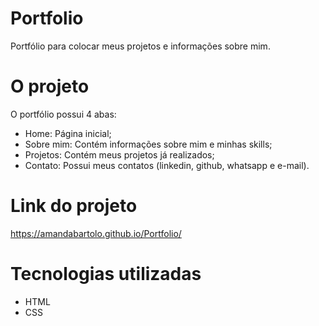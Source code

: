 # Portfolio
Portfólio para colocar meus projetos e informações sobre mim. 

# O projeto
 O portfólio possui 4 abas:
 - Home: Página inicial;
 - Sobre mim: Contém informações sobre mim e minhas skills; 
 - Projetos: Contém meus projetos já realizados;
 - Contato: Possui meus contatos (linkedin, github, whatsapp e e-mail).

# Link do projeto
https://amandabartolo.github.io/Portfolio/
 
# Tecnologias utilizadas
* HTML
* CSS
